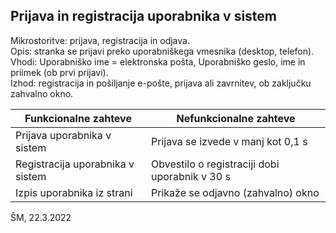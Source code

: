 ## Prijava in registracija uporabnika v sistem ##
Mikrostoritve: prijava, registracija in odjava.<br/>
Opis: stranka se prijavi preko uporabniškega vmesnika (desktop, telefon).<br/>
Vhodi: Uporabniško ime = elektronska pošta, Uporabniško geslo, ime in priimek (ob prvi prijavi).<br/>
Izhod: registracija in pošiljanje e-pošte, prijava ali zavrnitev, ob zaključku zahvalno okno.<br/>

Funkcionalne zahteve  | Nefunkcionalne zahteve
------------- | -------------
Prijava uporabnika v sistem  |  Prijava se izvede v manj kot 0,1 s
Registracija uporabnika v sistem  |  Obvestilo o registraciji dobi uporabnik v 30 s
Izpis uporabnika iz strani  | Prikaže se odjavno (zahvalno) okno


ŠM, 22.3.2022
